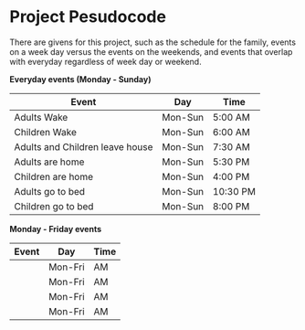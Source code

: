 # Project Pesudocode

There are givens for this project, such as the schedule for the family, events on a week day versus the events on the weekends, and events that overlap with everyday regardless of week day or weekend.

**Everyday events (Monday - Sunday)**

| Event                           | Day     | Time     |
| ------------------------------- | ------- | -------- |
| Adults Wake                     | Mon-Sun | 5:00 AM  |
| Children Wake                   | Mon-Sun | 6:00 AM  |
| Adults and Children leave house | Mon-Sun | 7:30 AM  |
| Adults are home                 | Mon-Sun | 5:30 PM  |
| Children are home               | Mon-Sun | 4:00 PM  |
| Adults go to bed                | Mon-Sun | 10:30 PM |
| Children go to bed              | Mon-Sun | 8:00 PM  |

**Monday - Friday events**

| Event | Day     | Time |
| ----- | ------- | ---- |
|       | Mon-Fri | AM   |
|       | Mon-Fri | AM   |
|       | Mon-Fri | AM   |
|       | Mon-Fri | AM   |
